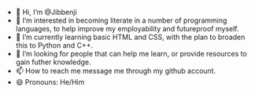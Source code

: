 - 👋 Hi, I’m @Jibbenji
- 👀 I’m interested in becoming literate in a number of programming languages, to help improve my employability and futureproof myself. 
- 🌱 I’m currently learning basic HTML and CSS, with the plan to broaden this to Python and C++.
- 💞️ I’m looking for people that can help me learn, or provide resources to gain futher knowledge.
- 📫 How to reach me message me through my github account.
- 😄 Pronouns: He/Him

<!---
Jibbenji/Jibbenji is a ✨ special ✨ repository because its `README.md` (this file) appears on your GitHub profile.
You can click the Preview link to take a look at your changes.
--->
